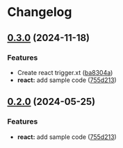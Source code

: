 # Changelog

## [0.3.0](https://github.com/joaquinjsb/release-please-monorepo-example/compare/hello-react-v0.2.0...hello-react@v0.3.0) (2024-11-18)


### Features

* Create react trigger.xt ([ba8304a](https://github.com/joaquinjsb/release-please-monorepo-example/commit/ba8304afe4ff74e83e3c882c235f42b2361f8d65))
* **react:** add sample code ([755d213](https://github.com/joaquinjsb/release-please-monorepo-example/commit/755d2133dde08b8e1aeb2012256ee58b934fc346))

## [0.2.0](https://github.com/amarjanica/release-please-monorepo-example/compare/hello-react-v0.1.0...hello-react@v0.2.0) (2024-05-25)


### Features

* **react:** add sample code ([755d213](https://github.com/amarjanica/release-please-monorepo-example/commit/755d2133dde08b8e1aeb2012256ee58b934fc346))
